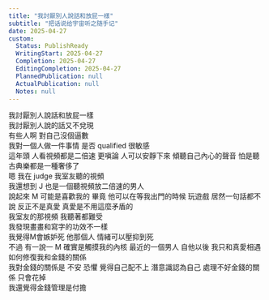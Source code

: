 ```yaml
---    
title: "我討厭別人說話和放屁一樣"    
subtitle: "把话说给宇宙听之随手记"    
date: 2025-04-27    
custom:    
  Status: PublishReady    
  WritingStart: 2025-04-27    
  Completion: 2025-04-27    
  EditingCompletion: 2025-04-27    
  PlannedPublication: null    
  ActualPublication: null    
  Notes: null    
---        
```

我討厭別人說話和放屁一樣        
我討厭別人說的話又不兌現      
有些人啊 對自己沒個逼數      
我對一個人做一件事情 是否 qualified 很敏感        
這年頭 人看視頻都是二倍速 更嗔論 人可以安靜下來 傾聽自己內心的聲音 怕是聽古典樂都是一種奢侈了         
嗯 我在 judge 我室友聽的視頻        
我還想到 J 也是一個聽視頻放二倍速的男人        
說起來 M 可能是喜歡我的 畢竟 他可以在等我出門的時候 玩遊戲 居然一句話都不說 反正不是真愛 真愛是不用這麼矛盾的        
我室友的那視頻 我聽著都難受         
我發現畫畫和寫字的功效不一樣         
我覺得M會嫉妒死 他那個人 情緒可以壓抑到死         
不過 有一說一 M 確實是觸摸我的內核 最近的一個男人 自他以後 我只和真愛相遇         
如何修復我和金錢的關係        
我對金錢的關係是 不安 恐懼 覺得自己配不上 潛意識認為自己 處理不好金錢的關係 只會花掉        
我還覺得金錢管理是付擔        
    